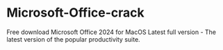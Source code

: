 # Microsoft-Office-crack
Free download Microsoft Office 2024 for MacOS Latest full version - The latest version of the popular productivity suite.
